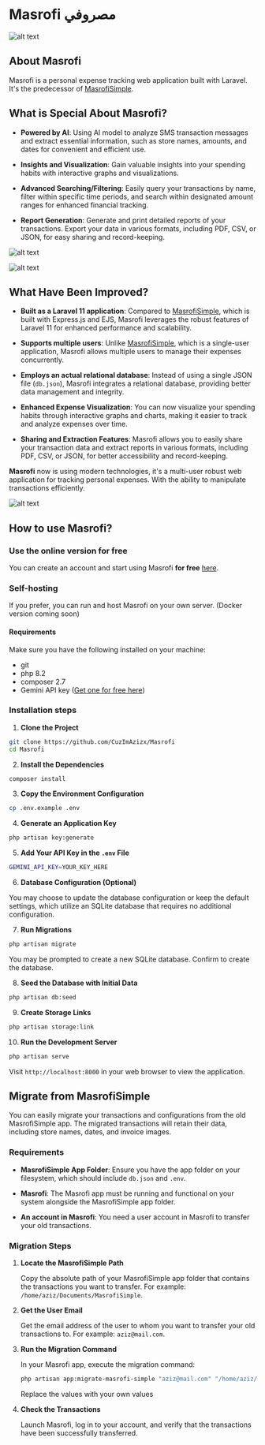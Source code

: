# Masrofi مصروفي

![alt text](assets/image1.png)

## About Masrofi

Masrofi is a personal expense tracking web application built with Laravel. It's the predecessor of [MasrofiSimple](https://github.com/CuzImAzizx/MasrofiSimple).

## What is Special About Masrofi?
- **Powered by AI**: Using AI model to analyze SMS transaction messages and extract essential information, such as store names, amounts, and dates for convenient and efficient use.

- **Insights and Visualization**: Gain valuable insights into your spending habits with interactive graphs and visualizations.

- **Advanced Searching/Filtering**: Easily query your transactions by name, filter within specific time periods, and search within designated amount ranges for enhanced financial tracking.

- **Report Generation**: Generate and print detailed reports of your transactions. Export your data in various formats, including PDF, CSV, or JSON, for easy sharing and record-keeping.

![alt text](assets/image22.png)

![alt text](assets/image234.png)

## What Have Been Improved?

- **Built as a Laravel 11 application**: Compared to [MasrofiSimple](https://github.com/CuzImAzizx/MasrofiSimple), which is built with Express.js and EJS, Masrofi leverages the robust features of Laravel 11 for enhanced performance and scalability.

- **Supports multiple users**: Unlike [MasrofiSimple](https://github.com/CuzImAzizx/MasrofiSimple), which is a single-user application, Masrofi allows multiple users to manage their expenses concurrently.

- **Employs an actual relational database**: Instead of using a single JSON file (`db.json`), Masrofi integrates a relational database, providing better data management and integrity.

- **Enhanced Expense Visualization**: You can now visualize your spending habits through interactive graphs and charts, making it easier to track and analyze expenses over time.

- **Sharing and Extraction Features**: Masrofi allows you to easily share your transaction data and extract reports in various formats, including PDF, CSV, or JSON, for better accessibility and record-keeping.

**Masrofi** now is using modern technologies, it's a multi-user robust web application for tracking personal expenses. With the ability to manipulate transactions efficiently.

![alt text](assets/image31.png)

## How to use Masrofi?

### Use the online version for free
You can create an account and start using Masrofi **for free** [here](https://masrofi.azizcloud.dev/).

### Self-hosting

If you prefer, you can run and host Masrofi on your own server. (Docker version coming soon)

#### Requirements
Make sure you have the following installed on your machine:
- git
- php 8.2
- composer 2.7
- Gemini API key ([Get one for free here](https://ai.google.dev/gemini-api/docs/api-key#:~:text=You%20can%20create%20a%20key%20with%20a%20few%20clicks%20in%20Google%20AI%20Studio))

### Installation steps

1. **Clone the Project**
```bash
git clone https://github.com/CuzImAzizx/Masrofi
cd Masrofi
```

2. **Install the Dependencies**
```bash
composer install
```

3. **Copy the Environment Configuration**
```bash
cp .env.example .env
```

4. **Generate an Application Key**
```bash
php artisan key:generate
```

5. **Add Your API Key in the `.env` File**
```bash
GEMINI_API_KEY=YOUR_KEY_HERE
```

6. **Database Configuration (Optional)**

You may choose to update the database configuration or keep the default settings, which utilize an SQLite database that requires no additional configuration.

7. **Run Migrations**
```bash
php artisan migrate
```
You may be prompted to create a new SQLite database. Confirm to create the database.

8. **Seed the Database with Initial Data**
```bash
php artisan db:seed
```

9. **Create Storage Links**
```bash
php artisan storage:link
```

10. **Run the Development Server**
```bash
php artisan serve
```
Visit `http://localhost:8000` in your web browser to view the application.

## Migrate from MasrofiSimple

You can easily migrate your transactions and configurations from the old MasrofiSimple app. The migrated transactions will retain their data, including store names, dates, and invoice images.

### Requirements
- **MasrofiSimple App Folder**: Ensure you have the app folder on your filesystem, which should include `db.json` and `.env`.
  
- **Masrofi**: The Masrofi app must be running and functional on your system alongside the MasrofiSimple app folder.

- **An account in Masrofi**: You need a user account in Masrofi to transfer your old transactions.


### Migration Steps

1. **Locate the MasrofiSimple Path**

   Copy the absolute path of your MasrofiSimple app folder that contains the transactions you want to transfer. For example: `/home/aziz/Documents/MasrofiSimple`.

2. **Get the User Email**

   Get the email address of the user to whom you want to transfer your old transactions to. For example: `aziz@mail.com`.

3. **Run the Migration Command**

   In your Masrofi app, execute the migration command:

   ```bash
   php artisan app:migrate-masrofi-simple "aziz@mail.com" "/home/aziz/Documents/MasrofiSimple"
   ```

    Replace the values with your own values

4. **Check the Transactions**

   Launch Masrofi, log in to your account, and verify that the transactions have been successfully transferred.